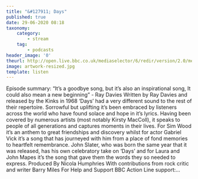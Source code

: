 ```yaml
---
title: "&#127911; Days"
published: true
date: 29-06-2020 08:18
taxonomy:
    category:
        - stream
    tag:
        - podcasts
header_image: '0'
theurl: http://open.live.bbc.co.uk/mediaselector/6/redir/version/2.0/mediaset/audio-nondrm-download/proto/http/vpid/p0808fxg.mp3
image: artwork-resized.jpg
template: listen
--- 
```

Episode summary: “It’s a goodbye song, but it’s also an inspirational song, It could also mean a new beginning” - Ray Davies Written by Ray Davies and released by the Kinks in 1968 ‘Days’ had a very different sound to the rest of their repertoire. Sorrowful but uplifting it’s been embraced by listeners across the world who have found solace and hope in it’s lyrics. Having been covered by numerous artists (most notably Kirsty MacColl), it speaks to people of all generations and captures moments in their lives. For Sim Wood it’s an anthem to great friendships and discovery whilst for actor Gabriel Vick it’s a song that has journeyed with him from a place of fond memories to heartfelt remembrance. John Slater, who was born the same year that it was released, has his own celebratory take on ‘Days’ and for Laura and John Mapes it’s the song that gave them the words they so needed to express. Produced By Nicola Humphries With contributions from rock critic and writer Barry Miles For Help and Support BBC Action Line support:…
